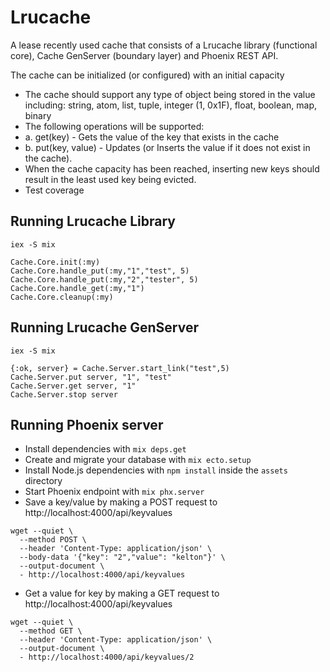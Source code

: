 # Lrucache

A lease recently used cache that consists of a Lrucache library (functional core), Cache GenServer (boundary layer) and Phoenix REST API.

The cache can be initialized (or configured) with an initial capacity
- The cache should support any type of object being stored in the value including: string, atom, list, tuple, integer (1, 0x1F), float, boolean, map, binary
- The following operations will be supported:
- a. get(key) - Gets the value of the key that exists in the cache
- b. put(key, value) - Updates (or Inserts the value if it does not exist in the cache).
- When the cache capacity has been reached, inserting new keys should result in the least used key being evicted.
- Test coverage

## Running Lrucache Library

```
iex -S mix 

Cache.Core.init(:my)
Cache.Core.handle_put(:my,"1","test", 5)
Cache.Core.handle_put(:my,"2","tester", 5)
Cache.Core.handle_get(:my,"1")
Cache.Core.cleanup(:my)
```

## Running Lrucache GenServer

```
iex -S mix 

{:ok, server} = Cache.Server.start_link("test",5)
Cache.Server.put server, "1", "test"
Cache.Server.get server, "1"
Cache.Server.stop server
```

## Running Phoenix server

- Install dependencies with `mix deps.get`
- Create and migrate your database with `mix ecto.setup`
- Install Node.js dependencies with `npm install` inside the `assets` directory
- Start Phoenix endpoint with `mix phx.server`
- Save a key/value by making a POST request to http://localhost:4000/api/keyvalues
```
wget --quiet \
  --method POST \
  --header 'Content-Type: application/json' \
  --body-data '{"key": "2","value": "kelton"}' \
  --output-document \
  - http://localhost:4000/api/keyvalues
```

- Get a value for key by making a GET request to http://localhost:4000/api/keyvalues

```
wget --quiet \
  --method GET \
  --header 'Content-Type: application/json' \
  --output-document \
  - http://localhost:4000/api/keyvalues/2
```
